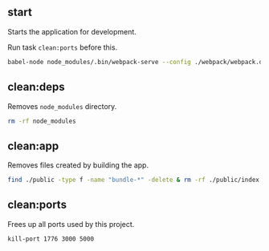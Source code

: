 ## start

Starts the application for development.

Run task `clean:ports` before this.

```bash
babel-node node_modules/.bin/webpack-serve --config ./webpack/webpack.dev.js
```

## clean:deps

Removes `node_modules` directory.

```bash
rm -rf node_modules
```

## clean:app

Removes files created by building the app.

```bash
find ./public -type f -name "bundle-*" -delete & rm -rf ./public/index.html
```

## clean:ports

Frees up all ports used by this project.

```bash
kill-port 1776 3000 5000
```
